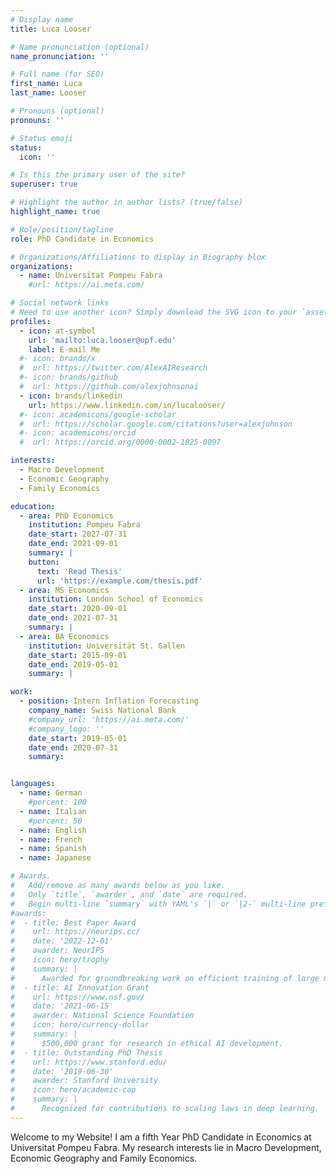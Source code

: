 ```yaml
---
# Display name
title: Luca Looser

# Name pronunciation (optional)
name_pronunciation: ''

# Full name (for SEO)
first_name: Luca
last_name: Looser

# Pronouns (optional)
pronouns: ''

# Status emoji
status:
  icon: ''

# Is this the primary user of the site?
superuser: true

# Highlight the author in author lists? (true/false)
highlight_name: true

# Role/position/tagline
role: PhD Candidate in Economics

# Organizations/Affiliations to display in Biography blox
organizations:
  - name: Universitat Pompeu Fabra
    #url: https://ai.meta.com/

# Social network links
# Need to use another icon? Simply download the SVG icon to your `assets/media/icons/` folder.
profiles:
  - icon: at-symbol
    url: 'mailto:luca.looser@upf.edu'
    label: E-mail Me
  #- icon: brands/x
  #  url: https://twitter.com/AlexAIResearch
  #- icon: brands/github
  #  url: https://github.com/alexjohnsonai
  - icon: brands/linkedin
    url: https://www.linkedin.com/in/lucalooser/
  #- icon: academicons/google-scholar
  #  url: https://scholar.google.com/citations?user=alexjohnson
  #- icon: academicons/orcid
  #  url: https://orcid.org/0000-0002-1825-0097

interests:
  - Macro Development
  - Economic Geography
  - Family Economics

education:
  - area: PhD Economics
    institution: Pompeu Fabra
    date_start: 2027-07-31
    date_end: 2021-09-01
    summary: |
    button:
      text: 'Read Thesis'
      url: 'https://example.com/thesis.pdf'
  - area: MS Economics
    institution: London School of Economics
    date_start: 2020-09-01
    date_end: 2021-07-31
    summary: |
  - area: BA Economics
    institution: Universität St. Gallen
    date_start: 2015-09-01
    date_end: 2019-05-01
    summary: |

work:
  - position: Intern Inflation Forecasting
    company_name: Swiss National Bank
    #company_url: 'https://ai.meta.com/'
    #company_logo: ''
    date_start: 2019-05-01
    date_end: 2020-07-31
    summary: 


languages:
  - name: German
    #percent: 100
  - name: Italian
    #percent: 50
  - name: English
  - name: French
  - name: Spanish
  - name: Japanese 

# Awards.
#   Add/remove as many awards below as you like.
#   Only `title`, `awarder`, and `date` are required.
#   Begin multi-line `summary` with YAML's `|` or `|2-` multi-line prefix and indent 2 spaces below.
#awards:
#  - title: Best Paper Award
#    url: https://neurips.cc/
#    date: '2022-12-01'
#    awarder: NeurIPS
#    icon: hero/trophy
#    summary: |
#      Awarded for groundbreaking work on efficient training of large models.
#  - title: AI Innovation Grant
#    url: https://www.nsf.gov/
#    date: '2021-06-15'
#    awarder: National Science Foundation
#    icon: hero/currency-dollar
#    summary: |
#      $500,000 grant for research in ethical AI development.
#  - title: Outstanding PhD Thesis
#    url: https://www.stanford.edu/
#    date: '2019-06-30'
#    awarder: Stanford University
#    icon: hero/academic-cap
#    summary: |
#      Recognized for contributions to scaling laws in deep learning.
---
```


Welcome to my Website! I am a fifth Year PhD Candidate in Economics at Universitat Pompeu Fabra. My research interests lie in Macro Development, Economic Geography and Family Economics.
